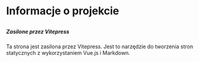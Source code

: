 # Informacje o projekcie


##
##### Zasilone przez Vitepress
Ta strona jest zasilona przez Vitepress. Jest to narzędzie do tworzenia stron statycznych z wykorzystaniem Vue.js i Markdown. 

